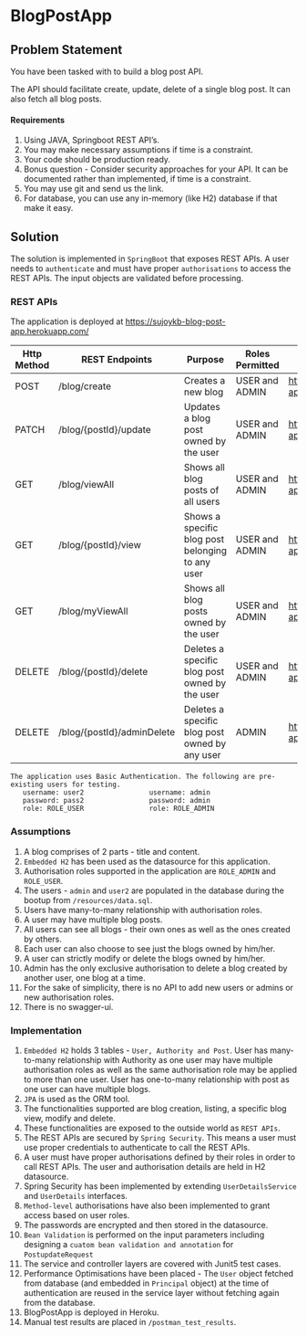 # BlogPostApp

## Problem Statement
You have been tasked with to build a blog post API.

The API should facilitate create, update, delete of a single blog post. It can also fetch all blog posts.

#### Requirements

1. Using JAVA, Springboot REST API’s.
2. You may make necessary assumptions if time is a constraint.
3. Your code should be production ready.
4. Bonus question - Consider security approaches for your API. It can be documented rather than implemented, if time is a constraint.
5. You may use git and send us the link.
6. For database, you can use any in-memory  (like H2) database if that make it easy.

## Solution
The solution is implemented in  ``SpringBoot`` that exposes REST APIs. A user needs to ``authenticate`` and must have proper ``authorisations`` to access the REST APIs. The input objects are validated before processing.

### REST APIs

The application is deployed at https://sujoykb-blog-post-app.herokuapp.com/

Http Method | REST Endpoints                                   | Purpose                               | Roles Permitted | Heroku Endpoint                                                  | 
-------------  |--------------------------------------------------|---------------------------------------|-----------------|------------------------------------------------------------------|
POST  | /blog/create                                     | Creates a new blog                    | USER and ADMIN  | https://sujoykb-blog-post-app.herokuapp.com/blog/create          |
PATCH| /blog/{postId}/update                            | Updates a blog post owned by the user | USER and ADMIN  | https://sujoykb-blog-post-app.herokuapp.com/blog/{postId}/update |
GET | /blog/viewAll                                     | Shows all blog posts of all users                | USER and ADMIN    | https://sujoykb-blog-post-app.herokuapp.com/blog/viewAll         | 
GET| /blog/{postId}/view                              | Shows a specific blog post belonging to any user | USER and ADMIN                        | https://sujoykb-blog-post-app.herokuapp.com/blog/{postId}/view 
GET| /blog/myViewAll                                  | Shows all blog posts owned by the user           | USER and ADMIN                        | https://sujoykb-blog-post-app.herokuapp.com/blog/myViewAll       | 
DELETE| /blog/{postId}/delete                            | Deletes a specific blog post owned by the user   | USER and ADMIN                        | https://sujoykb-blog-post-app.herokuapp.com/blog/{postId}/delete |
DELETE| /blog/{postId}/adminDelete                       | Deletes a specific blog post owned by any user   | ADMIN                                 | https://sujoykb-blog-post-app.herokuapp.com/blog/adminDelete     |

```
The application uses Basic Authentication. The following are pre-existing users for testing.
   username: user2                username: admin
   password: pass2                password: admin
   role: ROLE_USER                role: ROLE_ADMIN
```

### Assumptions
1. A blog comprises of 2 parts - title and content.
2. ``Embedded H2`` has been used as the datasource for this application.
3. Authorisation roles supported in the application are ``ROLE_ADMIN`` and ``ROLE_USER``.
4. The users - ``admin`` and ``user2`` are populated in the database during the bootup from ``/resources/data.sql``.
5. Users have many-to-many relationship with authorisation roles.
6. A user may have multiple blog posts.
7. All users can see all blogs - their own ones as well as the ones created by others.
8. Each user can also choose to see just the blogs owned by him/her.
9. A user can strictly modify or delete the blogs owned by him/her.
10. Admin has the only exclusive authorisation to delete a blog created by another user, one blog at a time.
11. For the sake of simplicity, there is no API to add new users or admins or new authorisation roles.
12. There is no swagger-ui.

### Implementation
1. ``Embedded H2`` holds 3 tables - ``User, Authority and Post``. User has many-to-many relationship with Authority as one user may have multiple authorisation roles as well as the same authorisation role may be applied to more than one user. User has one-to-many relationship with post as one user can have multiple blogs.
2. ``JPA`` is used as the ORM tool.
3. The functionalities supported are blog creation, listing, a specific blog view, modify and delete.
4. These functionalities are exposed to the outside world as ``REST APIs``.
5. The REST APIs are secured by ``Spring Security``. This means a user must use proper credentials to authenticate to call the REST APIs.
6. A user must have proper authorisations defined by their roles in order to call REST APIs. The user and authorisation details are held in H2 datasource.
7. Spring Security has been implemented by extending ``UserDetailsService`` and ``UserDetails`` interfaces.
8. ``Method-level`` authorisations have also been implemented to grant access based on user roles.
9. The passwords are encrypted and then stored in the datasource.
10. ``Bean Validation`` is performed on the input parameters including designing a ``cuatom bean validation and annotation`` for ``PostupdateRequest``
11. The service and controller layers are covered with Junit5 test cases.
12. Performance Optimisations have been placed - The ``User`` object fetched from database (and embedded in ``Principal`` object) at the time of authentication are reused in the service layer without fetching again from the database.
13. BlogPostApp is deployed in Heroku.
14. Manual test results are placed in ``/postman_test_results``.

